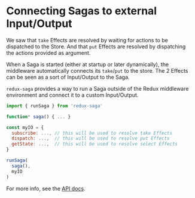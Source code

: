 # Connecting Sagas to external Input/Output

We saw that `take` Effects are resolved by waiting for actions to be dispatched to the Store. And that `put` Effects are resolved by dispatching the actions provided as argument.

When a Saga is started (either at startup or later dynamically), the middleware automatically connects its `take`/`put` to the store. The 2 Effects can be seen as a sort of Input/Output to the Saga.

`redux-saga` provides a way to run a Saga outside of the Redux middleware environment and connect it to a custom Input/Output.

```javascript
import { runSaga } from 'redux-saga'

function* saga() { ... }

const myIO = {
  subscribe: ..., // this will be used to resolve take Effects
  dispatch: ...,  // this will be used to resolve put Effects
  getState: ...,  // this will be used to resolve select Effects
}

runSaga(
  saga(),
  myIO
)
```

For more info, see the [API docs](https://redux-saga.github.io/redux-saga/docs/api/index.html#runsagaiterator-options).
